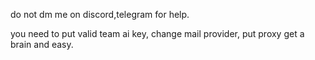 do not dm me on discord,telegram for help.

you need to put valid team ai key, change mail provider, put proxy get a brain and easy.

